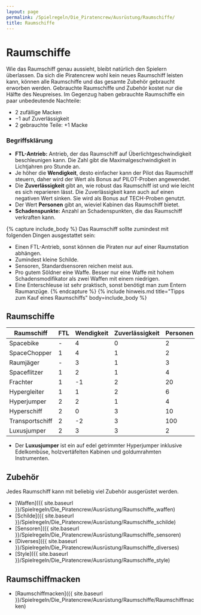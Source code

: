 ```yaml
---
layout: page
permalink: /Spielregeln/Die_Piratencrew/Ausrüstung/Raumschiffe/
title: Raumschiffe
---
```


# Raumschiffe

Wie das Raumschiff genau aussieht, bleibt natürlich den Spielern überlassen. Da sich die Piratencrew wohl kein neues Raumschiff leisten kann, können alle Raumschiffe und das gesamte Zubehör gebraucht erworben werden. Gebrauchte Raumschiffe und Zubehör kostet nur die Hälfte des Neupreises. Im Gegenzug haben gebrauchte Raumschiffe ein paar unbedeutende Nachteile:

- 2 zufällige Macken
- &minus;1 auf Zuverlässigkeit
- 2 gebrauchte Teile: +1 Macke

### Begriffsklärung

- **FTL-Antrieb:** Antrieb, der das Raumschiff auf Überlichtgeschwindigkeit beschleunigen kann. Die Zahl gibt die Maximalgeschwindigkeit in Lichtjahren pro Stunde an.
- Je höher die **Wendigkeit**, desto einfacher kann der Pilot das Raumschiff steuern, daher wird der Wert als Bonus auf PILOT-Proben angewendet.
- Die **Zuverlässigkeit** gibt an, wie robust das Raumschiff ist und wie leicht es sich reparieren lässt. Die Zuverlässigkeit kann auch auf einen negativen Wert sinken. Sie wird als Bonus auf TECH-Proben genutzt.
- Der Wert **Personen** gibt an, wieviel Kabinen das Raumschiff bietet.
- **Schadenspunkte:** Anzahl an Schadenspunkten, die das Raumschiff verkraften kann.

{% capture include_body %}
Das Raumschiff sollte zumindest mit folgenden Dingen ausgestattet sein:

- Einen FTL-Antrieb, sonst können die Piraten nur auf einer Raumstation abhängen.
- Zumindest kleine Schilde.
- Sensoren, Standardsensoren reichen meist aus.
- Pro gutem Söldner eine Waffe. Besser nur eine Waffe mit hohem Schadensmodifikator als zwei Waffen mit einem niedrigen.
- Eine Enterschleuse ist sehr praktisch, sonst benötigt man zum Entern Raumanzüge.
{% endcapture %}
{% include hinweis.md title="Tipps zum Kauf eines Raumschiffs" body=include_body %}

## Raumschiffe

<table>
<thead>
<tr><th>Raumschiff</th><th>FTL</th><th>Wendigkeit</th><th>Zuverlässigkeit</th><th>Personen</th><th>Schadenspunkte</th><th>Kosten</th></tr>
</thead>
<tbody>
<tr><td>Spacebike</td><td>-</td><td>4</td><td>0</td><td>2</td><td>4</td><td>10.000</td></tr>
<tr><td>SpaceChopper</td><td>1</td><td>4</td><td>1</td><td>2</td><td>5</td><td>18.000</td></tr>
<tr><td>Raumjäger</td><td>-</td><td>3</td><td>1</td><td>3</td><td>8</td><td>14.000</td></tr>
<tr><td>Spaceflitzer</td><td>1</td><td>2</td><td>1</td><td>4</td><td>12</td><td>18.000</td></tr>
<tr><td>Frachter</td><td>1</td><td>-1</td><td>2</td><td>20</td><td>24</td><td>20.000</td></tr>
<tr><td>Hypergleiter</td><td>1</td><td>1</td><td>2</td><td>6</td><td>12</td><td>24.000</td></tr>
<tr><td>Hyperjumper</td><td>2</td><td>2</td><td>1</td><td>4</td><td>12</td><td>30.000</td></tr>
<tr><td>Hyperschiff</td><td>2</td><td>0</td><td>3</td><td>10</td><td>24</td><td>36.000</td></tr>
<tr><td>Transportschiff</td><td>2</td><td>-2</td><td>3</td><td>100</td><td>48</td><td>50.000</td></tr>
<tr><td>Luxusjumper</td><td>2</td><td>3</td><td>3</td><td>2</td><td>12</td><td>60.000</td></tr>
</tbody>
</table>

- Der **Luxusjumper** ist ein auf edel getrimmter Hyperjumper inklusive Edelkombüse, holzvertäfelten Kabinen und goldumrahmten Instrumenten.

## Zubehör

Jedes Raumschiff kann mit beliebig viel Zubehör ausgerüstet werden.

- [Waffen]({{ site.baseurl }}/Spielregeln/Die_Piratencrew/Ausrüstung/Raumschiffe_waffen)
- [Schilde]({{ site.baseurl }}/Spielregeln/Die_Piratencrew/Ausrüstung/Raumschiffe_schilde)
- [Sensoren]({{ site.baseurl }}/Spielregeln/Die_Piratencrew/Ausrüstung/Raumschiffe_sensoren)
- [Diverses]({{ site.baseurl }}/Spielregeln/Die_Piratencrew/Ausrüstung/Raumschiffe_diverses)
- [Style]({{ site.baseurl }}/Spielregeln/Die_Piratencrew/Ausrüstung/Raumschiffe_style)

## Raumschiffmacken

- [Raumschiffmacken]({{ site.baseurl }}/Spielregeln/Die_Piratencrew/Ausrüstung/Raumschiffe/Raumschiffmacken)
